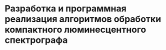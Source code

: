 # Разработка и программная реализация алгоритмов обработки компактного люминесцентного спектрографа
